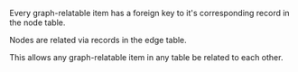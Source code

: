 Every graph-relatable item has a foreign key to it's corresponding record in the node table.

Nodes are related via records in the edge table.

This allows any graph-relatable item in any table be related to each other.
